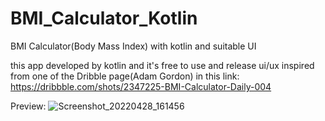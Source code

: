 # BMI_Calculator_Kotlin
BMI Calculator(Body Mass Index) with kotlin and suitable UI

this app developed by kotlin and it's free to use and release
ui/ux inspired from one of the Dribble page(Adam Gordon) in this link: https://dribbble.com/shots/2347225-BMI-Calculator-Daily-004


Preview:
![Screenshot_20220428_161456](https://user-images.githubusercontent.com/21158178/165746417-c6c7592d-7243-4c0f-aa5c-7bb07e8fe183.png)
